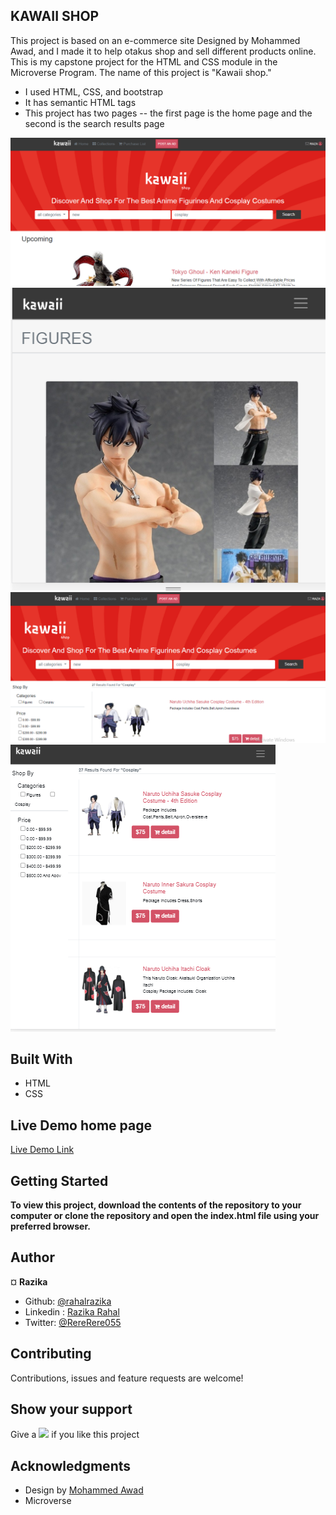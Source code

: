 ## KAWAII SHOP

This project is based on an e-commerce site Designed by Mohammed Awad, and I made it to help otakus shop and sell different products online. This is my capstone project for the HTML and CSS module in the Microverse Program. The name of this project is "Kawaii shop."

- I used HTML, CSS, and bootstrap
- It has semantic HTML tags
- This project has two pages -- the first page is the home page and the second is the search results page

![screenshot](img/screenshot.PNG)
![screenshot](img/h-mobile.PNG)
![screenshot](img/search.PNG)
![screenshot](img/smobile.PNG)

## Built With

- HTML
- CSS

## Live Demo home page

[Live Demo Link](https://raw.githack.com/rahalrazika/online-shop/home-page/index.html)

## Getting Started

**To view this project, download the contents of the repository to your computer or clone the repository and open the index.html file using your preferred browser.**

## Author

¤ **Razika**

- Github: [@rahalrazika](https://github.com/rahalrazika)
- Linkedin : [Razika Rahal](https://www.linkedin.com/in/razika-rahal-85539bbb/)
- Twitter: [@RereRere055](https://twitter.com/RereRere055)

## Contributing

Contributions, issues and feature requests are welcome!

## Show your support

Give a ![](https://github.githubassets.com/images/icons/emoji/unicode/2b50.png) if you like this project

## Acknowledgments

- Design by [Mohammed Awad](https://www.behance.net/M_Awad)
- Microverse
